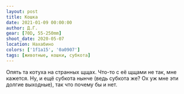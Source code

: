 ```yaml
---
layout: post
title: Кошка
date: 2021-01-09 00:00:00
author: Д.Г.
gear: [70D, 55-250mm]
shoot_date: 2020-05-07
location: Нахабино
colors: ['1f1a15', '0a0907']
tags: [животные, кошки, субкота]
---
```

Опять та котуха на странных щщах. Что-то с её щщами не так, мне кажется. Ну, и ещё субкота нынче (ведь субкота же? Ох уж мне эти долгие выходные), так что почему бы и нет.

